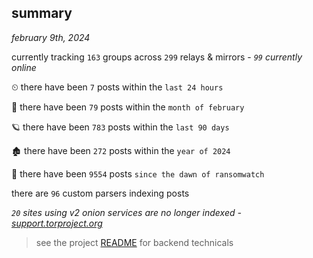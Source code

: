 
## summary
_february 9th, 2024_

currently tracking `163` groups across `299` relays & mirrors - _`99` currently online_

⏲ there have been `7` posts within the `last 24 hours`

🦈 there have been `79` posts within the `month of february`

🪐 there have been `783` posts within the `last 90 days`

🏚 there have been `272` posts within the `year of 2024`

🦕 there have been `9554` posts `since the dawn of ransomwatch`

there are `96` custom parsers indexing posts

_`20` sites using v2 onion services are no longer indexed - [support.torproject.org](https://support.torproject.org/onionservices/v2-deprecation/)_

> see the project [README](https://github.com/joshhighet/ransomwatch#ransomwatch--) for backend technicals
